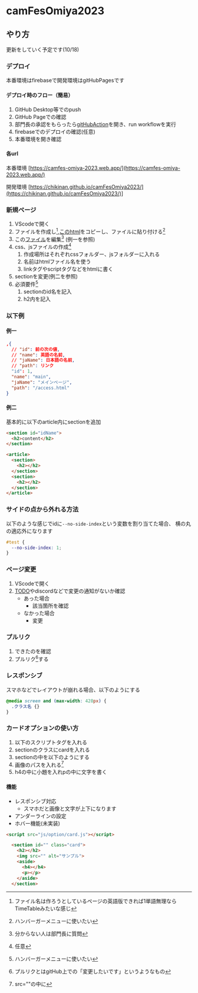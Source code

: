 # camFesOmiya2023

## やり方

更新をしていく予定です(10/18)

### デプロイ

本番環境はfirebaseで開発環境はgitHubPagesです

#### デプロイ時のフロー（簡易）

1. GitHub Desktop等でのpush
2. GitHub Pageでの確認
3. 部門長の承認をもらったら[gitHubAction](https://github.com/chikinaN/camFesOmiya2023/actions/workflows/firebase-hosting-merge.yml)を開き、run workflowを実行
4. firebaseでのデプロイの確認(任意)
5. 本番環境を開き確認

#### 各url

本番環境
[https://camfes-omiya-2023.web.app/](https://camfes-omiya-2023.web.app/)

開発環境
[https://chikinan.github.io/camFesOmiya2023/](https://chikinan.github.io/camFesOmiya2023/)]

### 新規ページ

1. VScodeで開く
2. ファイルを作成し[^1],[このhtml](/public/copy.html)をコピーし、ファイルに貼り付ける[^4]
3. この[ファイル](public/json/pagelist.json)を編集[^3] (例一を参照)
4. css、jsファイルの作成[^5]
   1. 作成場所はそれぞれcssフォルダー、jsフォルダーに入れる
   2. 名前はhtmlファイル名を使う
   3. linkタグやscriptタグなどをhtmlに書く
5. sectionを変更(例二を参照)
6. 必須要件[^4]
   1. sectionのid名を記入
   2. h2内を記入

### 以下例

#### 例一

```json
,{
  // "id": 前の次の値,
  // "name": 英語の名前,
  // "jaName": 日本語の名前,
  // "path": リンク
  "id": 1,
  "name": "main",
  "jaName": "メインページ",
  "path": "/access.html"
}
```

#### 例二

基本的に以下のarticle内にsectionを追加

```html
<section id="idName">
  <h2>content</h2>
</section>
```

```html
<article>
  <section>
    <h2></h2>
  </section>
  <section>
    <h2></h2>
  </section>
</article>
```

### サイドの点から外れる方法

以下のような感じでidに`--no-side-index`という変数を割り当てた場合、
横の丸の適応外になります

```css
#test {
  --no-side-index: 1;
}
```

### ページ変更

1. VScodeで開く
2. [TODO](/TODO.md)やdiscordなどで変更の通知がないか確認
   - あった場合
     - 該当箇所を確認
   - なかった場合
     - 変更

### プルリク

1. できたのを確認
2. プルリク[^2]する

### レスポンシブ

スマホなどでレイアウトが崩れる場合、以下のようにする

```css
@media screen and (max-width: 428px) {
  .クラス名 {}
}
```

### カードオプションの使い方

1. 以下のスクリプトタグを入れる
2. sectionのクラスにcardを入れる
3. sectionの中を以下のようにする
4. 画像のパスを入れる[^6]
5. h4の中に小題を入れpの中に文字を書く

#### 機能

- レスポンシブ対応
  - スマホだと画像と文字が上下になります
- アンダーラインの設定
- ホバー機能(未実装)

```html
<script src="js/option/card.js"></script>
```

```html
  <section id="" class="card">
    <h2></h2>
    <img src="" alt="サンプル">
    <aside>
      <h4></h4>
      <p></p>
    </aside>
  </section>
```

[^1]:ファイル名は作ろうとしているページの英語版できれば1単語無理ならTimeTableみたいな感じ
[^2]:プルリクとはgitHub上での「変更したいです」というようなもの
[^3]:分からない人は部門長に質問
[^4]:ハンバーガーメニューに使いたい
[^5]:任意
[^6]:src=""の中に
